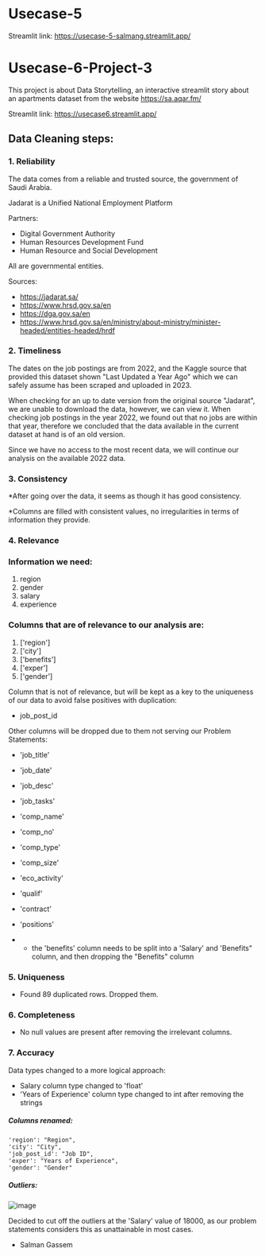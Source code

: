 # Usecase-5

Streamlit link: https://usecase-5-salmang.streamlit.app/

# Usecase-6-Project-3

This project is about Data Storytelling, an interactive streamlit story about an apartments dataset from the website https://sa.aqar.fm/

Streamlit link: https://usecase6.streamlit.app/

## Data Cleaning steps:

### 1.  Reliability

The data comes from a reliable and trusted source, the government of Saudi Arabia.

Jadarat is a Unified National Employment Platform 

Partners:
- Digital Government Authority
- Human Resources Development Fund
- Human Resource and Social Development

All are governmental entities.

Sources:

- https://jadarat.sa/
- https://www.hrsd.gov.sa/en
- https://dga.gov.sa/en
- https://www.hrsd.gov.sa/en/ministry/about-ministry/minister-headed/entities-headed/hrdf

### 2.  Timeliness

The dates on the job postings are from 2022, and the Kaggle source that provided this dataset shown "Last Updated a Year Ago" which we can safely assume has been scraped and uploaded in 2023.

When checking for an up to date version from the original source "Jadarat", we are unable to download the data, however, we can view it. When checking job postings in the year 2022, we found out that no jobs are within that year, therefore we concluded that the data available in the current dataset at hand is of an old version.

Since we have no access to the most recent data, we will continue our analysis on the available 2022 data.

### 3.  Consistency
 
*After going over the data, it seems as though it has good consistency.

*Columns are filled with consistent values, no irregularities in terms of information they provide.

### 4.  Relevance

### Information we need:
1. region
2. gender
3. salary
4. experience
### Columns that are of relevance to our analysis are:

1. ['region']
2. ['city']
3. ['benefits']
4. ['exper']
5. ['gender']

Column that is not of relevance, but will be kept as a key to the uniqueness of our data to avoid false positives with duplication:

- job_post_id	

Other columns will be dropped due to them not serving our Problem Statements:
- 'job_title' 
- 'job_date'
- 'job_desc'
- 'job_tasks'
- 'comp_name'
- 'comp_no'
- 'comp_type'
- 'comp_size'
- 'eco_activity'
- 'qualif'
- 'contract'
- 'positions'
  
- * the 'benefits' column needs to be split into a 'Salary' and 'Benefits" column, and then dropping the "Benefits" column

### 5.  Uniqueness
    
-   Found 89 duplicated rows. Dropped them.
    
### 6.  Completeness

-   No null values are present after removing the irrelevant columns.

### 7.  Accuracy
Data types changed to a more logical approach:

- Salary column type changed to 'float'
- 'Years of Experience' column type changed to int after removing the strings

##### Columns renamed:

    'region': "Region",
    'city': "City", 
    'job_post_id': "Job ID", 
    'exper': "Years of Experience", 
    'gender': "Gender"

##### Outliers:

![image](https://github.com/user-attachments/assets/c32af89e-0152-4a37-ac6b-4c63e43f6aae)

Decided to cut off the outliers at the 'Salary' value of 18000, as our problem statements considers this as unattainable in most cases.

- Salman Gassem
